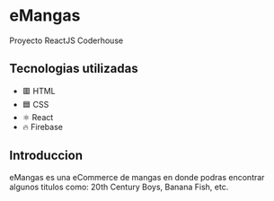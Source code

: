 # eMangas
Proyecto ReactJS Coderhouse

## Tecnologias utilizadas

- 🟥 HTML
- 🟦 CSS
- ⚛ React
- 🔥 Firebase

## Introduccion

eMangas es una eCommerce de mangas en donde podras encontrar algunos titulos como: 20th Century Boys, Banana Fish, etc.